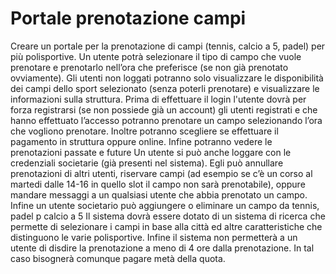 # Portale prenotazione campi

Creare un portale per la prenotazione di campi (tennis, calcio a 5, padel) per più polisportive. Un utente potrà selezionare il tipo di campo che vuole prenotare e prenotarlo nell’ora che preferisce (se non già prenotato ovviamente).
Gli utenti non loggati potranno solo visualizzare le disponibilità dei campi dello sport selezionato (senza poterli prenotare) e visualizzare le informazioni sulla struttura.
Prima di effettuare il login l'utente dovrà per forza registrarsi (se non possiede già un account)
gli utenti registrati e che hanno effettuato l’accesso potranno prenotare un campo selezionando l’ora che vogliono prenotare. Inoltre potranno scegliere se effettuare il pagamento in struttura oppure online. Infine potranno vedere le prenotazioni passate e future
Un utente si può anche loggare con le credenziali societarie (già presenti nel sistema). Egli può annullare prenotazioni di altri utenti, riservare campi (ad esempio se c’è un corso al martedi dalle 14-16 in quello slot il campo non sarà prenotabile), oppure mandare messaggi a un qualsiasi utente che abbia prenotato un campo.
Infine un utente societario può aggiungere o eliminare un campo da tennis, padel p calcio a 5
Il sistema dovrà essere dotato di un sistema di ricerca che permette di selezionare i campi in base alla città ed altre caratteristiche che distinguono le varie polisportive.
Infine il sistema non permetterà a un utente di disdire la prenotazione a meno di 4 ore dalla prenotazione. In tal caso bisognerà comunque pagare metà della quota.

